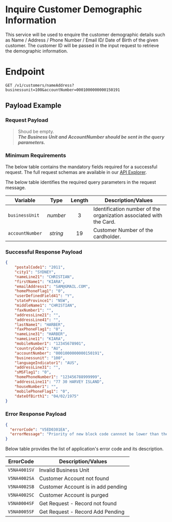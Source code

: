 # Inquire Customer Demographic Information

This service will be used to enquire the customer demographic details such as Name / Address / Phone Number / Email ID/ Date of Birth of the given customer.  The customer ID will be passed in the input request to retrieve the demographic information. 



# Endpoint
`GET /v1/customers/nameAddress?businessunit=100&accountNumber=0001000000000150191`


## Payload Example


### Request Payload

>Shoud be empty.  
***The Business Unit and AccountNumber should be sent in the query parameters.***

### Minimum Requirements
The below table contains the mandatory fields required for a successful request. The full request schemas are available in our [API Explorer](../api/?type=get&path=/v1/customers/nameAddress).

The below table identifies the required query parameters in the request message.

| Variable | Type | Length | Description/Values |
| -------- | :--: | :------------: | ------------------ |
| `businessUnit` | *number* | 3 | Identification number of the organization associated with the Card. |
| `accountNumber` | *string* | 19 | Customer Number of the cardholder. | 


### Successful Response Payload

```json
{
    "postalCode1": "2011",
    "city1": "SYDNEY",
    "nameLine21": "CHRISTIAN",
    "firstName1": "KIARA",
    "emailAddress1": "SAM@GMAIL.COM",
    "homePhoneFlag1": "0",
    "userDefinedField41": "Y",
    "stateProvince1": "NSW",
    "middleName1": "CHRISTIAN",
    "faxNumber1": "",
    "addressLine21": "",
    "addressLine41": "",
    "lastName1": "HARBER",
    "faxPhoneFlag1": "0",
    "nameLine31": "HARBER",
    "nameLine11": "KIARA",
    "mobileNumber1": "12345678901",
    "countryCode1": "AU",
    "accountNumber": "0001000000000150191",
    "businessunit": "100",
    "languageIndicator1": "AUS",
    "addressLine31": "",
    "sMSFlag1": "0",
    "homePhoneNumber1": "123456788999999",
    "addressLine11": "77 30 HARVEY ISLAND",
    "houseNumber1": "",
    "mobilePhoneFlag1": "0",
    "dateOfBirth1": "04/02/1975"
}
```

### Error Response Payload

```json
{
  "errorCode": "V5ED0301EA",
  "errorMessage": "Priority of new block code cannnot be lower than the existing block code"  
}
```
Below table provides the list of application's error code and its description. 

| ErrorCode |  Description/Values |
| --------  | ------------------ |
|`V5NA4001SV` |	Invalid Business Unit|  
|`V5NA4002SA` |	Customer Account not found|
|`V5NA4002SB` |	Customer Account is in add pending|
|`V5NA4002SC` |	Customer Account is purged|
|`V5NA0004SF` |	Get  Request - Record not found|
|`V5NA0005SF` |	Get Request - Record Add Pending|
